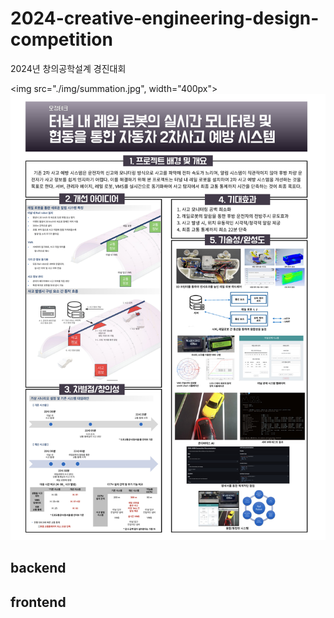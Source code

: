 # 2024-creative-engineering-design-competition

2024년 창의공학설계 경진대회

<img src="./img/summation.jpg", width="400px">
![summation_poster](./img/summation.jpg)

## backend

## frontend
